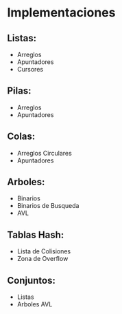 <h1>Implementaciones</h1>
    
<h2>Listas:</h2>
    <ul>
        <li>Arreglos</li>
        <li>Apuntadores</li>
        <li>Cursores</li>
    </ul>

<h2>Pilas:</h2>
    <ul>
        <li>Arreglos</li>
        <li>Apuntadores</li>
    </ul>

<h2>Colas:</h2>
    <ul>
        <li>Arreglos Circulares</li>
        <li>Apuntadores</li>
    </ul>

<h2>Arboles:</h2>
    <ul>
        <li>Binarios</li>
        <li>Binarios de Busqueda</li>
        <li>AVL</li>
    </ul>
    
<h2>Tablas Hash:</h2>
    <ul>
        <li>Lista de Colisiones</li>
        <li>Zona de Overflow</li>
    </ul>

<h2>Conjuntos:</h2>
    <ul>
        <li>Listas</li>
        <li>Arboles AVL</li>
    </ul>
   
